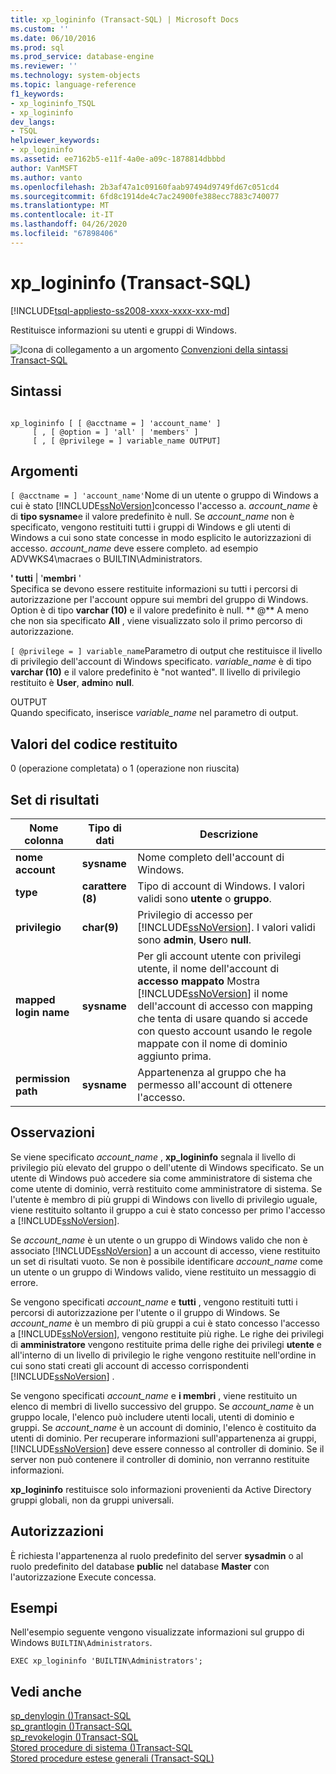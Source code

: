 ```yaml
---
title: xp_logininfo (Transact-SQL) | Microsoft Docs
ms.custom: ''
ms.date: 06/10/2016
ms.prod: sql
ms.prod_service: database-engine
ms.reviewer: ''
ms.technology: system-objects
ms.topic: language-reference
f1_keywords:
- xp_logininfo_TSQL
- xp_logininfo
dev_langs:
- TSQL
helpviewer_keywords:
- xp_logininfo
ms.assetid: ee7162b5-e11f-4a0e-a09c-1878814dbbbd
author: VanMSFT
ms.author: vanto
ms.openlocfilehash: 2b3af47a1c09160faab97494d9749fd67c051cd4
ms.sourcegitcommit: 6fd8c1914de4c7ac24900fe388ecc7883c740077
ms.translationtype: MT
ms.contentlocale: it-IT
ms.lasthandoff: 04/26/2020
ms.locfileid: "67898406"
---
```

# <a name="xp_logininfo-transact-sql"></a>xp_logininfo (Transact-SQL)
[!INCLUDE[tsql-appliesto-ss2008-xxxx-xxxx-xxx-md](../../includes/tsql-appliesto-ss2008-xxxx-xxxx-xxx-md.md)]

  Restituisce informazioni su utenti e gruppi di Windows.  
  
 ![Icona di collegamento a un argomento](../../database-engine/configure-windows/media/topic-link.gif "Icona di collegamento a un argomento") [Convenzioni della sintassi Transact-SQL](../../t-sql/language-elements/transact-sql-syntax-conventions-transact-sql.md)  
  
## <a name="syntax"></a>Sintassi  
  
```  
  
xp_logininfo [ [ @acctname = ] 'account_name' ]   
     [ , [ @option = ] 'all' | 'members' ]   
     [ , [ @privilege = ] variable_name OUTPUT]  
```  
  
## <a name="arguments"></a>Argomenti  
`[ @acctname = ] 'account_name'`Nome di un utente o gruppo di Windows a cui è stato [!INCLUDE[ssNoVersion](../../includes/ssnoversion-md.md)]concesso l'accesso a. *account_name* è di **tipo sysname**e il valore predefinito è null. Se *account_name* non è specificato, vengono restituiti tutti i gruppi di Windows e gli utenti di Windows a cui sono state concesse in modo esplicito le autorizzazioni di accesso. *account_name* deve essere completo. ad esempio ADVWKS4\macraes o BUILTIN\Administrators.  
  
 **' tutti** | '**membri** '  
 Specifica se devono essere restituite informazioni su tutti i percorsi di autorizzazione per l'account oppure sui membri del gruppo di Windows. Option è di tipo **varchar (10)** e il valore predefinito è null. ** \@** A meno che non sia specificato **All** , viene visualizzato solo il primo percorso di autorizzazione.  
  
`[ @privilege = ] variable_name`Parametro di output che restituisce il livello di privilegio dell'account di Windows specificato. *variable_name* è di tipo **varchar (10)** e il valore predefinito è "not wanted". Il livello di privilegio restituito è **User**, **admin**o **null**.  
  
 OUTPUT  
 Quando specificato, inserisce *variable_name* nel parametro di output.  
  
## <a name="return-code-values"></a>Valori del codice restituito  
 0 (operazione completata) o 1 (operazione non riuscita)  
  
## <a name="result-sets"></a>Set di risultati  
  
|Nome colonna|Tipo di dati|Descrizione|  
|-----------------|---------------|-----------------|  
|**nome account**|**sysname**|Nome completo dell'account di Windows.|  
|**type**|**carattere (8)**|Tipo di account di Windows. I valori validi sono **utente** o **gruppo**.|  
|**privilegio**|**char(9)**|Privilegio di accesso per [!INCLUDE[ssNoVersion](../../includes/ssnoversion-md.md)]. I valori validi sono **admin**, **User**o **null**.|  
|**mapped login name**|**sysname**|Per gli account utente con privilegi utente, il nome dell'account di **accesso mappato** Mostra [!INCLUDE[ssNoVersion](../../includes/ssnoversion-md.md)] il nome dell'account di accesso con mapping che tenta di usare quando si accede con questo account usando le regole mappate con il nome di dominio aggiunto prima.|  
|**permission path**|**sysname**|Appartenenza al gruppo che ha permesso all'account di ottenere l'accesso.|  
  
## <a name="remarks"></a>Osservazioni  
 Se viene specificato *account_name* , **xp_logininfo** segnala il livello di privilegio più elevato del gruppo o dell'utente di Windows specificato. Se un utente di Windows può accedere sia come amministratore di sistema che come utente di dominio, verrà restituito come amministratore di sistema. Se l'utente è membro di più gruppi di Windows con livello di privilegio uguale, viene restituito soltanto il gruppo a cui è stato concesso per primo l'accesso a [!INCLUDE[ssNoVersion](../../includes/ssnoversion-md.md)].  
  
 Se *account_name* è un utente o un gruppo di Windows valido che non è associato [!INCLUDE[ssNoVersion](../../includes/ssnoversion-md.md)] a un account di accesso, viene restituito un set di risultati vuoto. Se non è possibile identificare *account_name* come un utente o un gruppo di Windows valido, viene restituito un messaggio di errore.  
  
 Se vengono specificati *account_name* e **tutti** , vengono restituiti tutti i percorsi di autorizzazione per l'utente o il gruppo di Windows. Se *account_name* è un membro di più gruppi a cui è stato concesso l'accesso a [!INCLUDE[ssNoVersion](../../includes/ssnoversion-md.md)], vengono restituite più righe. Le righe dei privilegi di **amministratore** vengono restituite prima delle righe dei privilegi **utente** e all'interno di un livello di privilegio le righe vengono restituite nell'ordine in cui sono stati creati gli account di accesso corrispondenti [!INCLUDE[ssNoVersion](../../includes/ssnoversion-md.md)] .  
  
 Se vengono specificati *account_name* e **i membri** , viene restituito un elenco di membri di livello successivo del gruppo. Se *account_name* è un gruppo locale, l'elenco può includere utenti locali, utenti di dominio e gruppi. Se *account_name* è un account di dominio, l'elenco è costituito da utenti di dominio. Per recuperare informazioni sull'appartenenza ai gruppi, [!INCLUDE[ssNoVersion](../../includes/ssnoversion-md.md)] deve essere connesso al controller di dominio. Se il server non può contenere il controller di dominio, non verranno restituite informazioni.  
  
 **xp_logininfo** restituisce solo informazioni provenienti da Active Directory gruppi globali, non da gruppi universali.  
  
## <a name="permissions"></a>Autorizzazioni  
 È richiesta l'appartenenza al ruolo predefinito del server **sysadmin** o al ruolo predefinito del database **public** nel database **Master** con l'autorizzazione Execute concessa.  
  
## <a name="examples"></a>Esempi  
 Nell'esempio seguente vengono visualizzate informazioni sul gruppo di Windows `BUILTIN\Administrators`.  
  
```  
EXEC xp_logininfo 'BUILTIN\Administrators';  
```  
  
## <a name="see-also"></a>Vedi anche  
 [sp_denylogin &#40;&#41;Transact-SQL](../../relational-databases/system-stored-procedures/sp-denylogin-transact-sql.md)   
 [sp_grantlogin &#40;&#41;Transact-SQL](../../relational-databases/system-stored-procedures/sp-grantlogin-transact-sql.md)   
 [sp_revokelogin &#40;&#41;Transact-SQL](../../relational-databases/system-stored-procedures/sp-revokelogin-transact-sql.md)   
 [Stored procedure di sistema &#40;&#41;Transact-SQL](../../relational-databases/system-stored-procedures/system-stored-procedures-transact-sql.md)   
 [Stored procedure estese generali &#40;Transact-SQL&#41;](../../relational-databases/system-stored-procedures/general-extended-stored-procedures-transact-sql.md)  
  
  

